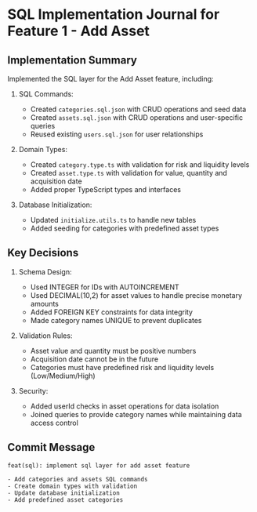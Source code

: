 # SQL Implementation Journal for Feature 1 - Add Asset

## Implementation Summary

Implemented the SQL layer for the Add Asset feature, including:

1. SQL Commands:
   - Created `categories.sql.json` with CRUD operations and seed data
   - Created `assets.sql.json` with CRUD operations and user-specific queries
   - Reused existing `users.sql.json` for user relationships

2. Domain Types:
   - Created `category.type.ts` with validation for risk and liquidity levels
   - Created `asset.type.ts` with validation for value, quantity and acquisition date
   - Added proper TypeScript types and interfaces

3. Database Initialization:
   - Updated `initialize.utils.ts` to handle new tables
   - Added seeding for categories with predefined asset types

## Key Decisions

1. Schema Design:
   - Used INTEGER for IDs with AUTOINCREMENT
   - Used DECIMAL(10,2) for asset values to handle precise monetary amounts
   - Added FOREIGN KEY constraints for data integrity
   - Made category names UNIQUE to prevent duplicates

2. Validation Rules:
   - Asset value and quantity must be positive numbers
   - Acquisition date cannot be in the future
   - Categories must have predefined risk and liquidity levels (Low/Medium/High)

3. Security:
   - Added userId checks in asset operations for data isolation
   - Joined queries to provide category names while maintaining data access control

## Commit Message

```
feat(sql): implement sql layer for add asset feature

- Add categories and assets SQL commands
- Create domain types with validation
- Update database initialization
- Add predefined asset categories
``` 